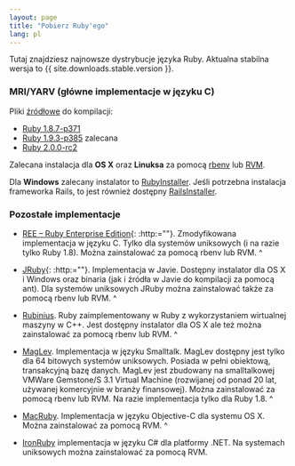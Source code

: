 ```yaml
---
layout: page
title: "Pobierz Ruby'ego"
lang: pl
---
```


Tutaj znajdziesz najnowsze dystrybucje języka Ruby. Aktualna stabilna
wersja to {{ site.downloads.stable.version }}.

### MRI/YARV (główne implementacje w języku C)

Pliki [źródłowe][1] do kompilacji:

* [Ruby 1.8.7-p371][2]
* [Ruby 1.9.3-p385][3] zalecana
* [Ruby 2.0.0-rc2][4]

Zalecana instalacja dla **OS X** oraz **Linuksa** za pomocą [rbenv][5]
lub [RVM][6].

Dla **Windows** zalecany instalator to [RubyInstaller][7]. Jeśli
potrzebna instalacja frameworka Rails, to jest również dostępny
[RailsInstaller][8].

### Pozostałe implementacje

* [REE – Ruby Enterprise Edition][9]{: :http:=""}. Zmodyfikowana
  implementacja w języku C. Tylko dla systemów uniksowych (i na razie
  tylko Ruby 1.8). Można zainstalować za pomocą rbenv lub RVM.
^

* [JRuby][10]{: :http:=""}. Implementacja w Javie. Dostępny instalator
  dla OS X i Windows oraz binaria (jak i źródła w Javie do kompilacji za
  pomocą ant). Dla systemów uniksowych JRuby można zainstalować także za
  pomocą rbenv lub RVM.
^

* [Rubinius][11]. Ruby zaimplementowany w Ruby z wykorzystaniem
  wirtualnej maszyny w C++. Jest dostępny instalator dla OS X ale też
  można zainstalować za pomocą rbenv lub RVM.
^

* [MagLev][12]. Implementacja w języku Smalltalk. MagLev dostępny jest
  tylko dla 64 bitowych systemów uniksowych. Posiada w pełni obiektową,
  transakcyjną bazę danych. MagLev jest zbudowany na smalltalkowej
  VMWare Gemstone/S 3.1 Virtual Machine (rozwijanej od ponad 20 lat,
  używanej komercyjnie w branży finansowej). Można zainstalować za
  pomocą rbenv lub RVM. Na razie implementacja tylko dla Ruby 1.8.
^

* [MacRuby][13]. Implementacja w języku Objective-C dla systemu OS X.
  Można zainstalować za pomocą RVM.
^

* [IronRuby][14] implementacja w języku C# dla platformy .NET. Na
  systemach uniksowych można zainstalować za pomocą RVM.



[1]: http://ftp.ruby-lang.org/pub/ruby/ 
[2]: http://ftp.ruby-lang.org/pub/ruby/1.8/ruby-1.8.7-p371.tar.gz 
[3]: http://ftp.ruby-lang.org/pub/ruby/1.9/ruby-1.9.3-p385.tar.gz 
[4]: http://ftp.ruby-lang.org/pub/ruby/2.0/ruby-2.0.0-rc2.tar.gz 
[5]: https://github.com/sstephenson/rbenv 
[6]: https://rvm.io/ 
[7]: http://rubyinstaller.org/ 
[8]: http://railsinstaller.org/ 
[9]: http://www.rubyenterpriseedition.com/ 
[10]: http://jruby.org 
[11]: http://rubini.us 
[12]: http://maglev.github.com/ 
[13]: http://www.macruby.org/ 
[14]: http://www.ironruby.net/ 
